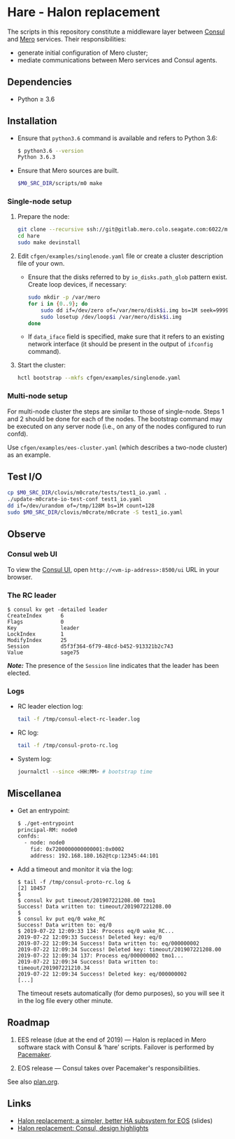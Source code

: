 # Hare - Halon replacement

The scripts in this repository constitute a middleware layer between [Consul](https://www.consul.io/) and [Mero](http://gitlab.mero.colo.seagate.com/mero/mero) services.  Their responsibilities:

- generate initial configuration of Mero cluster;
- mediate communications between Mero services and Consul agents.

## Dependencies

* Python &geq; 3.6

## Installation

* Ensure that `python3.6` command is available and refers to Python 3.6:
  ```sh
  $ python3.6 --version
  Python 3.6.3
  ```
* Ensure that Mero sources are built.
  ```sh
  $M0_SRC_DIR/scripts/m0 make
  ```
  <!-- XXX TODO: Hare should be able to work with Mero installed from rpm. -->

### Single-node setup

1. Prepare the node:
   ```sh
   git clone --recursive ssh://git@gitlab.mero.colo.seagate.com:6022/mero/hare.git
   cd hare
   sudo make devinstall
   ```

2. Edit `cfgen/examples/singlenode.yaml` file or create a cluster description
   file of your own.

   * Ensure that the disks referred to by `io_disks.path_glob` pattern
     exist.  Create loop devices, if necessary:
     ```bash
     sudo mkdir -p /var/mero
     for i in {0..9}; do
         sudo dd if=/dev/zero of=/var/mero/disk$i.img bs=1M seek=9999 count=1
         sudo losetup /dev/loop$i /var/mero/disk$i.img
     done
     ```

   * If `data_iface` field is specified, make sure that it refers to
     an existing network interface (it should be present in the output
     of `ifconfig` command).

3. Start the cluster:
   ```sh
   hctl bootstrap --mkfs cfgen/examples/singlenode.yaml
   ```

### Multi-node setup

For multi-node cluster the steps are similar to those of single-node.
Steps 1 and 2 should be done for each of the nodes.  The bootstrap
command may be executed on any server node (i.e., on any of the nodes
configured to run confd).

Use `cfgen/examples/ees-cluster.yaml` (which describes a two-node cluster)
as an example.

## Test I/O

```sh
cp $M0_SRC_DIR/clovis/m0crate/tests/test1_io.yaml .
./update-m0crate-io-test-conf test1_io.yaml
dd if=/dev/urandom of=/tmp/128M bs=1M count=128
sudo $M0_SRC_DIR/clovis/m0crate/m0crate -S test1_io.yaml
```

## Observe

### Consul web UI

To view the [Consul UI](https://learn.hashicorp.com/consul/getting-started/ui#set-up-access-to-the-ui),
open `http://<vm-ip-address>:8500/ui` URL in your browser.

### The RC leader

```
$ consul kv get -detailed leader
CreateIndex      6
Flags            0
Key              leader
LockIndex        1
ModifyIndex      25
Session          d5f3f364-6f79-48cd-b452-913321b2c743
Value            sage75
```

***Note:*** The presence of the `Session` line indicates that the leader
has been elected.

### Logs

* RC leader election log:
  ```sh
  tail -f /tmp/consul-elect-rc-leader.log
  ```

* RC log:
  ```sh
  tail -f /tmp/consul-proto-rc.log
  ```

* System log:
  ```sh
  journalctl --since <HH:MM> # bootstrap time
  ```

## Miscellanea

* Get an entrypoint:

  ```sh
  $ ./get-entrypoint
  principal-RM: node0
  confds:
    - node: node0
      fid: 0x7200000000000001:0x0002
      address: 192.168.180.162@tcp:12345:44:101
  ```

* Add a timeout and monitor it via the log:

  ```
  $ tail -f /tmp/consul-proto-rc.log &
  [2] 10457
  $
  $ consul kv put timeout/201907221208.00 tmo1
  Success! Data written to: timeout/201907221208.00
  $
  $ consul kv put eq/0 wake_RC
  Success! Data written to: eq/0
  $ 2019-07-22 12:09:33 134: Process eq/0 wake_RC...
  2019-07-22 12:09:33 Success! Deleted key: eq/0
  2019-07-22 12:09:34 Success! Data written to: eq/000000002
  2019-07-22 12:09:34 Success! Deleted key: timeout/201907221208.00
  2019-07-22 12:09:34 137: Process eq/000000002 tmo1...
  2019-07-22 12:09:34 Success! Data written to: timeout/201907221210.34
  2019-07-22 12:09:34 Success! Deleted key: eq/000000002
  [...]
  ```

  The timeout resets automatically (for demo purposes), so you will
  see it in the log file every other minute.

## Roadmap

1. EES release (due at the end of 2019) — Halon is replaced in Mero software stack with Consul & ‘hare’ scripts.  Failover is performed by [Pacemaker](https://clusterlabs.org/pacemaker/).

2. EOS release — Consul takes over Pacemaker's responsibilities.

See also [plan.org](./plan.org).

## Links

- [Halon replacement: a simpler, better HA subsystem for EOS](https://docs.google.com/presentation/d/17Pn61WBbTHpeR4NxGtaDfmmHxgoLW9BnQHRW7WJO0gM/view) (slides)
- [Halon replacement: Consul, design highlights](https://docs.google.com/document/d/1cR-BbxtMjGuZPj8NOc95RyFjqmeFsYf4JJ5Hw_tL1zA/view)
